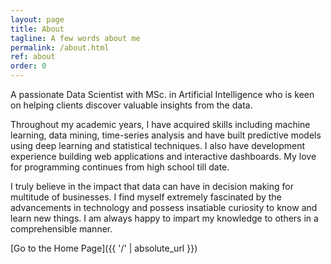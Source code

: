 ```yaml
---
layout: page
title: About
tagline: A few words about me
permalink: /about.html
ref: about
order: 0
---
```

A passionate Data Scientist with MSc. in Artificial Intelligence who is keen on helping clients discover valuable insights from the data. 

Throughout my academic years, I have acquired skills including machine learning, data mining, time-series analysis and have built predictive models using deep learning and statistical techniques.
I also have development experience building web applications and interactive dashboards. My love for programming continues from high school till date.

I truly believe in the impact that data can have in decision making for multitude of businesses. I find myself extremely fascinated by the advancements in technology and possess insatiable curiosity to know and learn new things. I am always happy to impart my knowledge to others in a comprehensible manner. 

[Go to the Home Page]({{ '/' | absolute_url }})
